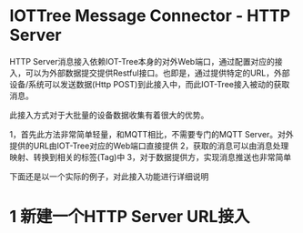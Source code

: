 IOTTree Message Connector - HTTP Server
==

HTTP Server消息接入依赖IOT-Tree本身的对外Web端口，通过配置对应的接入，可以为外部数据提交提供Restful接口。也即是，通过提供特定的URL，外部设备/系统可以发送数据(Http POST)到此接入中，而此IOT-Tree接入被动的获取消息。

此接入方式对于大批量的设备数据收集有着很大的优势。

1，首先此方法非常简单轻量，和MQTT相比，不需要专门的MQTT Server。对外提供的URL由IOT-Tree对应的Web端口直接提供
2，获取的消息可以由消息处理映射、转换到相关的标签(Tag)中
3，对于数据提供方，实现消息推送也非常简单

下面还是以一个实际的例子，对此接入功能进行详细说明

# 1 新建一个HTTP Server URL接入



